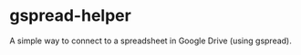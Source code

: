 gspread-helper
==============

A simple way to connect to a spreadsheet in Google Drive (using gspread).
